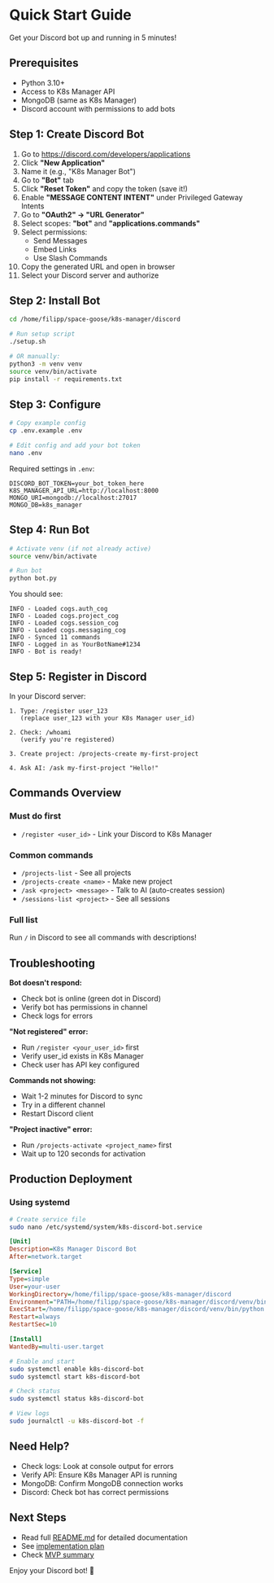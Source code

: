 # Quick Start Guide

Get your Discord bot up and running in 5 minutes!

## Prerequisites

- Python 3.10+
- Access to K8s Manager API
- MongoDB (same as K8s Manager)
- Discord account with permissions to add bots

## Step 1: Create Discord Bot

1. Go to https://discord.com/developers/applications
2. Click **"New Application"**
3. Name it (e.g., "K8s Manager Bot")
4. Go to **"Bot"** tab
5. Click **"Reset Token"** and copy the token (save it!)
6. Enable **"MESSAGE CONTENT INTENT"** under Privileged Gateway Intents
7. Go to **"OAuth2" → "URL Generator"**
8. Select scopes: **"bot"** and **"applications.commands"**
9. Select permissions:
   - Send Messages
   - Embed Links
   - Use Slash Commands
10. Copy the generated URL and open in browser
11. Select your Discord server and authorize

## Step 2: Install Bot

```bash
cd /home/filipp/space-goose/k8s-manager/discord

# Run setup script
./setup.sh

# OR manually:
python3 -m venv venv
source venv/bin/activate
pip install -r requirements.txt
```

## Step 3: Configure

```bash
# Copy example config
cp .env.example .env

# Edit config and add your bot token
nano .env
```

Required settings in `.env`:
```env
DISCORD_BOT_TOKEN=your_bot_token_here
K8S_MANAGER_API_URL=http://localhost:8000
MONGO_URI=mongodb://localhost:27017
MONGO_DB=k8s_manager
```

## Step 4: Run Bot

```bash
# Activate venv (if not already active)
source venv/bin/activate

# Run bot
python bot.py
```

You should see:
```
INFO - Loaded cogs.auth_cog
INFO - Loaded cogs.project_cog
INFO - Loaded cogs.session_cog
INFO - Loaded cogs.messaging_cog
INFO - Synced 11 commands
INFO - Logged in as YourBotName#1234
INFO - Bot is ready!
```

## Step 5: Register in Discord

In your Discord server:

```
1. Type: /register user_123
   (replace user_123 with your K8s Manager user_id)

2. Check: /whoami
   (verify you're registered)

3. Create project: /projects-create my-first-project

4. Ask AI: /ask my-first-project "Hello!"
```

## Commands Overview

### Must do first
- `/register <user_id>` - Link your Discord to K8s Manager

### Common commands
- `/projects-list` - See all projects
- `/projects-create <name>` - Make new project
- `/ask <project> <message>` - Talk to AI (auto-creates session)
- `/sessions-list <project>` - See all sessions

### Full list
Run `/` in Discord to see all commands with descriptions!

## Troubleshooting

**Bot doesn't respond:**
- Check bot is online (green dot in Discord)
- Verify bot has permissions in channel
- Check logs for errors

**"Not registered" error:**
- Run `/register <your_user_id>` first
- Verify user_id exists in K8s Manager
- Check user has API key configured

**Commands not showing:**
- Wait 1-2 minutes for Discord to sync
- Try in a different channel
- Restart Discord client

**"Project inactive" error:**
- Run `/projects-activate <project_name>` first
- Wait up to 120 seconds for activation

## Production Deployment

### Using systemd

```bash
# Create service file
sudo nano /etc/systemd/system/k8s-discord-bot.service
```

```ini
[Unit]
Description=K8s Manager Discord Bot
After=network.target

[Service]
Type=simple
User=your-user
WorkingDirectory=/home/filipp/space-goose/k8s-manager/discord
Environment="PATH=/home/filipp/space-goose/k8s-manager/discord/venv/bin"
ExecStart=/home/filipp/space-goose/k8s-manager/discord/venv/bin/python bot.py
Restart=always
RestartSec=10

[Install]
WantedBy=multi-user.target
```

```bash
# Enable and start
sudo systemctl enable k8s-discord-bot
sudo systemctl start k8s-discord-bot

# Check status
sudo systemctl status k8s-discord-bot

# View logs
sudo journalctl -u k8s-discord-bot -f
```

## Need Help?

- Check logs: Look at console output for errors
- Verify API: Ensure K8s Manager API is running
- MongoDB: Confirm MongoDB connection works
- Discord: Check bot has correct permissions

## Next Steps

- Read full [README.md](README.md) for detailed documentation
- See [implementation plan](../../docs/discord-bot-implementation-plan.md)
- Check [MVP summary](../../docs/discord-bot-mvp-summary.md)

Enjoy your Discord bot! 🤖
